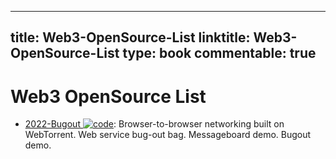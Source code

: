
---
title: Web3-OpenSource-List
linktitle: Web3-OpenSource-List
type: book
commentable: true
---

# Web3 OpenSource List

- [2022-Bugout ![code](https://ng-tech.icu/assets/code.svg)](https://github.com/chr15m/bugout): Browser-to-browser networking built on WebTorrent. Web service bug-out bag. Messageboard demo. Bugout demo.

    